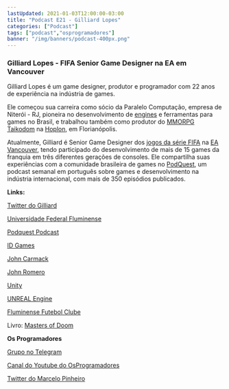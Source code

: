 ```yaml
---
lastUpdated: 2021-01-03T12:00:00-03:00
title: "Podcast E21 - Gilliard Lopes"
categories: ["Podcast"]
tags: ["podcast","osprogramadores"]
banner: "/img/banners/podcast-400px.png"
---
```


### Gilliard Lopes - FIFA Senior Game Designer na EA em Vancouver

Gilliard Lopes é um game designer, produtor e programador com 22 anos de experiência na indústria de games.

Ele começou sua carreira como sócio da Paralelo Computação, empresa de Niterói - RJ, pioneira no desenvolvimento de [engines](https://en.wikipedia.org/wiki/Game_engine) e ferramentas para games no Brasil, e trabalhou também como produtor do [MMORPG Taikodom](https://www.mmorpg.com/taikodom) na [Hoplon](http://www.hoplon.com/site/), em Florianópolis. 

Atualmente, Gilliard é Senior Game Designer dos [jogos da série FIFA](https://www.ea.com/games/fifa/fifa-21?setLocale=en-us) na [EA Vancouver](https://www.ea.com/en-ca), tendo participado do desenvolvimento de mais de 15 games da franquia em três diferentes gerações de consoles. Ele compartilha suas experiências com a comunidade brasileira de games no [PodQuest](http://www.podquest.com.br/), um podcast semanal em português sobre games e desenvolvimento na indústria internacional, com mais de 350 episódios publicados.


<SpotifyEmbed episode="15QwA0ZgGpWEjbXMF6xRf0"></SpotifyEmbed>


**Links:**

[Twitter do Gilliard](https://twitter.com/grunglopes)

[Universidade Federal Fluminense](http://www.uff.br/)

[Podquest Podcast](http://www.podquest.com.br/)

[ID Games](https://www.idsoftware.com/en-us)

[John Carmack](https://twitter.com/ID_AA_Carmack?ref_src=twsrc%5Egoogle%7Ctwcamp%5Eserp%7Ctwgr%5Eauthor)

[John Romero](https://twitter.com/romero?lang=en)

[Unity](https://unity.com/)

[UNREAL Engine](https://www.unrealengine.com/en-US/)

[Fluminense Futebol Clube](https://www.fluminense.com.br/site/)

Livro: [Masters of Doom](https://www.amazon.ca/Masters-Doom-Created-Transformed-Culture/dp/0812972155/ref=sr_1_1?dchild=1&keywords=Masters+of+Doom&qid=1609728167&sr=8-1)


**Os Programadores**

[Grupo no Telegram](https://t.me/osprogramadores)

[Canal do Youtube do OsProgramadores](https://www.youtube.com/channel/UCt_YNYGl6K5yNXlXEQDdwWg?view_as=subscriber)

[Twitter do Marcelo Pinheiro](https://twitter.com/mpinheir)
